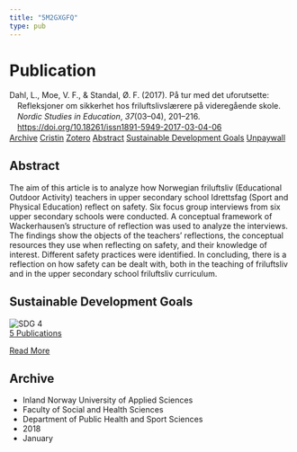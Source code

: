 ```yaml
---
title: "5M2GXGFQ"
type: pub
---
```

<h1>Publication</h1>
<article id="csl-bib-container-5M2GXGFQ" class="csl-bib-container">
  <div class="csl-bib-body" style="line-height: 1.35; padding-left: 1em; text-indent:-1em;">
  <div class="csl-entry">Dahl, L., Moe, V. F., &amp; Standal, &#xD8;. F. (2017). P&#xE5; tur med det uforutsette: Refleksjoner om sikkerhet hos friluftslivsl&#xE6;rere p&#xE5; videreg&#xE5;ende skole. <i>Nordic Studies in Education</i>, <i>37</i>(03&#x2013;04), 201&#x2013;216. <a href="https://doi.org/10.18261/issn1891-5949-2017-03-04-06">https://doi.org/10.18261/issn1891-5949-2017-03-04-06</a></div>
</div>
  <div class="csl-bib-buttons">
    <a href="#taxonomy-article-5M2GXGFQ" class="csl-bib-button">Archive</a>
    <a href="https://app.cristin.no/results/show.jsf?id=1550247" alt="Cristin URL" class="csl-bib-button">Cristin</a>
    <a href="http://zotero.org/groups/5402882/items/5M2GXGFQ" alt="Zotero URL" class="csl-bib-button">Zotero</a>
    <a href="#abstract-article-5M2GXGFQ" class="csl-bib-button">Abstract</a>
    <a href="#sdg-article-5M2GXGFQ" class="csl-bib-button">Sustainable Development Goals</a>
    <a href="https://doi.org/10.18261/issn1891-5949-2017-03-04-06" class="csl-bib-button">Unpaywall</a>
  </div>
  <div id="csl-bib-meta-container-5M2GXGFQ"></div>
</article>
<div id="csl-bib-meta-5M2GXGFQ" class="csl-bib-meta">
  <article id="abstract-article-5M2GXGFQ" class="abstract-article">
    <h1>Abstract</h1>
    The aim of this article is to analyze how Norwegian friluftsliv (Educational Outdoor Activity) teachers in upper secondary school Idrettsfag (Sport and Physical Education) reflect on safety. Six focus group interviews from six upper secondary schools were conducted. A conceptual framework of Wackerhausen’s structure of reflection was used to analyze the interviews. The findings show the objects of the teachers’ reflections, the conceptual resources they use when reflecting on safety, and their knowledge of interest. Different safety practices were identified. In concluding, there is a reflection on how safety can be dealt with, both in the teaching of friluftsliv and in the upper secondary school friluftsliv curriculum.
  </article>
  <article id="sdg-article-5M2GXGFQ" class="sdg-article">
    <h1>Sustainable Development Goals</h1>
    <div class="sdg-container"><div id="sdg4" class="sdg"> <img src="{{< params subfolder >}}images/sdg/sdg04_en.png" class="image" alt="SDG 4"> <div class="sdg-overlay"> <a href="{{< params subfolder >}}en/archive/?sdg=4#archive" class="sdg-publication-count"><span>5</span> Publications</a> <p><a href="https://sdgs.un.org/goals/goal4" class="sdg-read-more">Read More</a></p> </div> </div></div>
  </article>
  <article id="taxonomy-article-5M2GXGFQ" class="taxonomy-article">
    <h1>Archive</h1>
    <ul>
      <li>Inland Norway University of Applied Sciences</li>
      <li>Faculty of Social and Health Sciences</li>
      <li>Department of Public Health and Sport Sciences</li>
      <li>2018</li>
      <li>January</li>
    </ul>
  </article>
</div>
